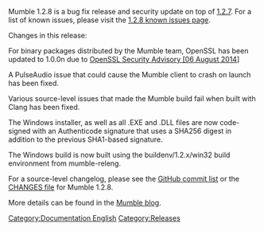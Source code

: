 Mumble 1.2.8 is a bug fix release and security update on top of
[1.2.7](1.2.7 "wikilink"). For a list of known issues, please visit the
[1.2.8 known issues page](1.2.8_Known_Issues "wikilink").

Changes in this release:

For binary packages distributed by the Mumble team, OpenSSL has been
updated to 1.0.0n due to [OpenSSL Security Advisory \[06
August 2014](https://www.openssl.org/news/secadv_20140806.txt)\]

A PulseAudio issue that could cause the Mumble client to crash on launch
has been fixed.

Various source-level issues that made the Mumble build fail when built
with Clang has been fixed.

The Windows installer, as well as all .EXE and .DLL files are now
code-signed with an Authenticode signature that uses a SHA256 digest in
addition to the previous SHA1-based signature.

The Windows build is now built using the buildenv/1.2.x/win32 build
environment from mumble-releng.

For a source-level changelog, please see the [GitHub commit
list](https://github.com/mumble-voip/mumble/commits/1.2.8) or the
[CHANGES file](https://github.com/mumble-voip/mumble/blob/1.2.8/CHANGES)
for Mumble 1.2.8.

More details can be found in the [Mumble
blog](http://blog.mumble.info/mumble-1-2-8/).

[Category:Documentation
English](Category:Documentation_English "wikilink")
[Category:Releases](Category:Releases "wikilink")
